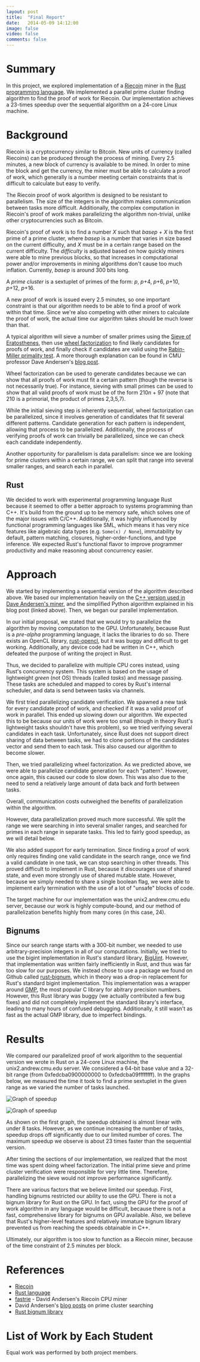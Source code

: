 ```yaml
---
layout: post
title:  "Final Report"
date:   2014-05-09 14:12:00
image: false
video: false
comments: false
---
```


# Summary
In this project, we explored implementation of a [Riecoin](http://riecoin.org/) miner in the [Rust programming language](http://www.rust-lang.org/). We implemented a parallel prime cluster finding algorithm to find the proof of work for Riecoin. Our implementation achieves a 23-times speedup over the sequential algorithm on a 24-core Linux machine.

# Background
Riecoin is a cryptocurrency similar to Bitcoin. New units of currency (called Riecoins) can be produced through the process of mining. Every 2.5 minutes, a new block of currency is available to be mined. In order to mine the block and get the currency, the miner must be able to calculate a proof of work, which generally is a number meeting certain constraints that is difficult to calculate but easy to verify.

The Riecoin proof of work algorithm is designed to be resistant to parallelism. The size of the integers in the algorithm makes communication between tasks more difficult. Additionally, the complex computation in Riecoin's proof of work makes parallelizing the algorithm non-trivial, unlike other cryptocurrencies such as Bitcoin.

Riecoin's proof of work is to find a number *X* such that *basep* + *X* is the first prime of a prime cluster, where *basep* is a number that varies in size based on the current difficulty, and *X* must be in a certain range based on the current difficulty. The *difficulty* is adjusted based on how quickly miners were able to mine previous blocks, so that increases in computational power and/or improvements in mining algorithms don't cause too much inflation. Currently, *basep* is around 300 bits long.

A *prime cluster* is a sextuplet of primes of the form:
*p*, *p*+4, *p*+6, *p*+10, *p*+12, *p*+16.

A new proof of work is issued every 2.5 minutes, so one important constraint is that our algorithm needs to be able to find a proof of work within that time. Since we're also competing with other miners to calculate the proof of work, the actual time our algorithm takes should be much lower than that.

A typical algorithm will sieve a number of smaller primes using the [Sieve of Eratosthenes](http://en.wikipedia.org/wiki/Sieve_of_Eratosthenes), then use [wheel factorization](http://en.wikipedia.org/wiki/Wheel_factorization) to find likely candidates for proofs of work, and finally check if candidates are valid using the [Rabin-Miller primality test](http://en.wikipedia.org/wiki/Miller%E2%80%93Rabin_primality_test). A more thorough explanation can be found in CMU professor Dave Andersen's [blog post](http://da-data.blogspot.com/2014/03/fast-prime-cluster-search-or-building.html).

Wheel factorization can be used to generate candidates because we can show that all proofs of work must fit a certain pattern (though the reverse is not necessarily true). For instance, sieving with small primes can be used to show that all valid proofs of work must be of the form 210*n* + 97 (note that 210 is a primorial, the product of primes 2,3,5,7).

While the initial sieving step is inherently sequential, wheel factorization can be parallelized, since it involves generation of candidates that fit several different patterns. Candidate generation for each pattern is independent, allowing that process to be parallelized. Additionally, the process of verifying proofs of work can trivially be parallelized, since we can check each candidate independently.

Another opportunity for parallelism is data parallelism: since we are looking for prime clusters within a certain range, we can split that range into several smaller ranges, and search each in parallel.

## Rust
We decided to work with experimental programming language Rust because it seemed to offer a better approach to systems programming than C++. It's build from the ground up to be memory safe, which solves one of the major issues with C/C++. Additionally, it was highly influenced by functional programming languages like SML, which means it has very nice features like algebraic data types (e.g. `Some(x) / None`), immutability by default, pattern matching, closures, higher-order-functions, and type inference. We expected Rust's functional flavor to improve programmer productivity and make reasoning about concurrency easier.

# Approach
We started by implementing a sequential version of the algorithm described above. We based our implementation heavily on the [C++ version used in Dave Andersen's miner](https://github.com/dave-andersen/fastrie/blob/master/xptMiner/xptMiner/riecoinMiner.cpp), and the simplified Python algorithm  explained in his blog post (linked above). Then, we began our parallel implementation.

In our initial proposal, we stated that we would try to parallelize the algorithm by moving computation to the GPU. Unfortunately, because Rust is a *pre-alpha* programming language, it lacks the libraries to do so. There exists an OpenCL library, [rust-opencl](https://github.com/luqmana/rust-opencl), but it was buggy and difficult to get working. Additionally, any device code had be written in C++, which defeated the purpose of writing the project in Rust.

Thus, we decided to parallelize with multiple CPU cores instead, using Rust's concurrency system. This system is based on the usage of lightweight *green* (not OS) threads (called *tasks*) and message passing. These tasks are scheduled and mapped to cores by Rust's internal scheduler, and data is send between tasks via channels.

We first tried parallelizing candidate verification. We spawned a new task for every candidate proof of work, and checked if it was a valid proof of work in parallel. This ended up slowing down our algorithm. We expected this to be because our units of work were too small (though in theory Rust's lightweight tasks shouldn't have this problem), so we tried verifying several candidates in each task. Unfortunately, since Rust does not support direct sharing of data between tasks, we had to clone portions of the candidates vector and send them to each task. This also caused our algorithm to become slower.

Then, we tried parallelizing wheel factorization. As we predicted above, we were able to parallelize candidate generation for each "pattern". However, once again, this caused our code to slow down. This was also due to the need to send a relatively large amount of data back and forth between tasks.

Overall, communication costs outweighed the benefits of parallelization within the algorithm.

However, data parallelization proved much more successful. We split the range we were searching in into several smaller ranges, and searched for primes in each range in separate tasks. This led to fairly good speedup, as we will detail below.

We also added support for early termination. Since finding a proof of work only requires finding one valid candidate in the search range, once we find a valid candidate in one task, we can stop searching in other threads. This proved difficult to implement in Rust, because it discourages use of shared state, and even more strongly use of shared mutable state. However, because we simply needed to share a single boolean flag, we were able to implement early termination with the use of a lot of "unsafe" blocks of code.

The target machine for our implementation was the unix2.andrew.cmu.edu server, because our work is highly compute-bound, and our method of parallelization benefits highly from many cores (in this case, 24).

## Bignums
Since our search range starts with a 300-bit number, we needed to use arbitrary-precision integers in all of our computations. Initially, we tried to use the bigint implementation in Rust's standard library, [BigUint](http://static.rust-lang.org/doc/master/num/bigint/struct.BigUint.html). However, that implementation was written fairly inefficiently in Rust, and thus was far too slow for our purposes. We instead chose to use a package we found on Github called [rust-bignum](https://github.com/jsanders/rust-bignum), which in theory was a drop-in replacement for Rust's standard bigint implementation. This implementation was a wrapper around [GMP](https://gmplib.org/), the most popular C library for abitrary precision numbers. However, this Rust library was buggy (we actually contributed a few bug fixes) and did not completely implement the standard library's interface, leading to many hours of confused debugging. Additionally, it still wasn't as fast as the actual GMP library, due to imperfect bindings.

# Results

We compared our parallelized proof of work algorithm to the sequential version we wrote in Rust on a 24-core Linux machine, the unix2.andrew.cmu.edu server. We considered a 64-bit base value and a 32-bit range (from 0xfedcba0900000000 to 0xfedcba09ffffffff). In the graphs below, we measured the time it took to find a prime sextuplet in the given range as we varied the number of tasks launched. 

![Graph of speedup](http://www.tomshen.me/rustycoin/media/graph1.JPG)

![Graph of speedup](http://www.tomshen.me/rustycoin/media/graph2.JPG)

As shown on the first graph, the speedup obtained is almost linear with under 8 tasks. However, as we continue increasing the number of tasks, speedup drops off significantly due to our limited number of cores. The maximum speedup we observe is about 23 times faster than the sequential version.

After timing the sections of our implementation, we realized that the most time was spent doing wheel factorization. The initial prime sieve and prime cluster verification were responsible for very little time. Therefore, parallelizing the sieve would not improve performance significantly.

There are various factors that we believe limited our speedup. First, handling bignums restricted our ability to use the GPU. There is not a bignum library for Rust on the GPU. In fact, using the GPU for the proof of work algorithm in any language would be difficult, because there is not a fast, comprehensive library for bignums on GPU available. Also, we believe that Rust's higher-level features and relatively immature bignum library prevented us from reaching the speeds obtainable in C++. 

Ultimately, our algorithm is too slow to function as a Riecoin miner, because of the time constraint of 2.5 minutes per block. 

# References
* [Riecoin](http://riecoin.org/)
* [Rust language](http://www.rust-lang.org/)
* [fastrie](https://github.com/dave-andersen/fastrie) - David Andersen's Riecoin CPU miner
* David Andersen's [blog posts](http://da-data.blogspot.com/2014/03/fast-prime-cluster-search-or-building.html) on prime cluster searching
* [Rust bignum library](https://github.com/jsanders/rust-bignum)

# List of Work by Each Student
Equal work was performed by both project members.